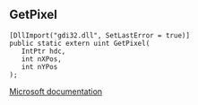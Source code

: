 ## GetPixel

```
[DllImport("gdi32.dll", SetLastError = true)]
public static extern uint GetPixel(
   IntPtr hdc,
   int nXPos,
   int nYPos
);
```

[Microsoft documentation](https://docs.microsoft.com/en-us/windows/win32/api/wingdi/nf-wingdi-getpixel)
